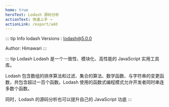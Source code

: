 ```yaml
---
home: true
heroText: Lodash 源码分析
actionText: 快速上手 →
actionLink: /export/add
---
```

::: tip Info
lodash Versions : lodash@5.0.0

Author: Himawari
:::


::: tip Lodash
Lodash 是一个一致性、模块化、高性能的 JavaScript 实用工具库。

Lodash 包含数组的排序算法和过滤、集合的算法、数学函数、与字符串的变更函数，共包含超过一百个函数。Lodash 使用的函数式编程模式允许开发者同时串连多数个函数。

同时，Lodash 的源码分析也可以提升自己的 JavaScript 功底
:::

